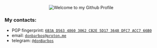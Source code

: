 <div align="center">
  <img src="https://github.com/donBarbos/donBarbos/blob/main/welcome.png" style="max-width: 100%;" alt="Welcome to my Github Profile" />
</div>

### My contacts:
<!--- * matrix: `@dontkillkenny:matrix.org` -->
* PGP fingerprint: [`6B3A D563 4860 3062 CB2E 5D17 3648 DFC7 ACC7 66B0`](https://github.com/donBarbos.gpg)
* email: [`donbarbos@proton.me`](mailto:donbarbos@proton.me)
* telegram: [`@donBarbos`](https://t.me/donBarbos)

<!--- need add github token
### My Stats:
![Anurag's GitHub stats](https://github-readme-stats.vercel.app/api?username=donBarbos&show_icons=true&theme=gruvbox)
-->

<!---
[![Top Langs](https://github-readme-stats.vercel.app/api/top-langs/?username=donBarbos&layout=compact)](https://github.com/anuraghazra/github-readme-stats) 
-->

<!--
**donBarbos/donBarbos** is a ✨ _special_ ✨ repository because its `README.md` (this file) appears on your GitHub profile.

Here are some ideas to get you started:

- 🔭 I’m currently working on ...
- 🌱 I’m currently learning ...
- 👯 I’m looking to collaborate on ...
- 🤔 I’m looking for help with ...
- 💬 Ask me about ...
- 📫 How to reach me: ...
- 😄 Pronouns: ...
- ⚡ Fun fact: ...
-->
